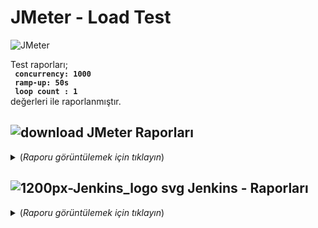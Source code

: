 # JMeter - Load Test

 ![JMeter](https://user-images.githubusercontent.com/35347777/149796843-941a0aca-4d77-4d13-a468-662f994324cd.PNG)


Test raporları; <br>
**` concurrency: 1000`**<br>
**` ramp-up: 50s`**<br>
**` loop count : 1`**<br>
değerleri ile raporlanmıştır.
 

##  ![download](https://user-images.githubusercontent.com/35347777/149824311-1625557e-04f1-43e4-beb8-e13b4b8a7346.png) JMeter Raporları
   

<details>  
  <summary> (<i>Raporu görüntülemek için tıklayın</i>)</summary>

--------
 
<details>
    <summary><strong>Response Time Graph</strong></summary>

--------
 
<img width="1475" alt="1 Response Time Graph" src="https://user-images.githubusercontent.com/35347777/149793920-db4b9ecb-78d3-43af-a6d8-4445d8e67c28.png">
 
</details>

<details>
    <summary><strong>Response Codes per Second</strong></summary>

--------
 
<img width="1475" alt="2 Response Codes per Second" src="https://user-images.githubusercontent.com/35347777/149793997-ecd7c99d-28c6-430b-be1b-f64ff9b82e5d.png"> 

</details>

<details>
    <summary><strong>Response Latencies Over Time</strong></summary>

--------
 
<img width="1475" alt="3 Response Latencies Over Time" src="https://user-images.githubusercontent.com/35347777/149794164-7a31e684-9527-47a0-bd0e-6f6238e5dea2.png">  
  
</details>

<details>
    <summary><strong>Response Times Over Time</strong></summary>

--------
 
<img width="1475" alt="4 Response Times Over Time" src="https://user-images.githubusercontent.com/35347777/149794400-dae3e756-3205-4601-9151-d3fca5803487.png">   
  
</details>

<details>
    <summary><strong>Active Threads Over Time</strong></summary>

--------
 
<img width="1475" alt="5 Active Threads Over Time" src="https://user-images.githubusercontent.com/35347777/149794529-4dc97f47-b04d-4d60-b5c9-427a56d008f9.png">    

</details>

<details>
    <summary><strong>Bytes Throughtput Over Time</strong></summary>

--------
 
<img width="1475" alt="6 Bytes Throughtput Over Time" src="https://user-images.githubusercontent.com/35347777/149794638-b7b17e2e-638a-4d39-aa38-0874f23dd2fe.png">     
  
</details>

<details>
    <summary><strong>Connect Times Over Time</strong></summary>

--------
 
<img width="1475" alt="7 Connect Times Over Time" src="https://user-images.githubusercontent.com/35347777/149794839-2fb560e5-4433-453f-beba-403fca591c1f.png">      
 
</details>

<details>
    <summary><strong>Hits per Second</strong></summary>

--------
 
<img width="1475" alt="8 Hits per Second" src="https://user-images.githubusercontent.com/35347777/149794936-8b44f1d6-fa35-4602-9553-13232c29886d.png">       

</details>

<details>
    <summary><strong>Transactions per Second</strong></summary>

--------
 
<img width="1475" alt="9 Transactions per Second" src="https://user-images.githubusercontent.com/35347777/149794991-e0d93e45-2726-4584-bfe0-8cae6a570613.png">        

</details>
</details>

##  ![1200px-Jenkins_logo svg](https://user-images.githubusercontent.com/35347777/147480987-e53e1e34-a6b5-4491-982f-d95c081112c5.png) Jenkins - Raporları
   
<details>  
  <summary> (<i>Raporu görüntülemek için tıklayın</i>)</summary>

--------
     
![Search](https://user-images.githubusercontent.com/35347777/149824002-172119f8-e983-4370-a007-f5c5a40e4be0.PNG)

![SearchSugg](https://user-images.githubusercontent.com/35347777/149824032-ab19635d-9e52-4c08-a652-32d4434f418d.PNG)

</details>
